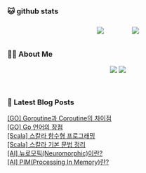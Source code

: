 
###  🐱 github stats  

<div id="main" align="center">
    <img src="https://github-readme-stats.vercel.app/api?username=peterica&count_private=true&show_icons=true&theme=radical"
        style="height: auto; margin-left: 20px; margin-right: 20px; padding: 10px;"/>
    <img src="https://github-readme-stats.vercel.app/api/top-langs/?username=peterica&layout=compact"   
        style="height: auto; margin-left: 20px; margin-right: 20px; padding: 10px;"/>
</div>

###  💁‍♀️ About Me  
<p align="center">
    <a href="https://peterica.tistory.com/"><img src="https://img.shields.io/badge/Blog-FF5722?style=flat-square&logo=Blogger&logoColor=white"/></a>
    <a href="mailto:ilovefran.ofm@gmail.com"><img src="https://img.shields.io/badge/Gmail-d14836?style=flat-square&logo=Gmail&logoColor=white&link=ilovefran.ofm@gmail.com"/></a>
</p>

<br>

### 📕 Latest Blog Posts   

<a href ="https://peterica.tistory.com/775"> [GO] Goroutine과 Coroutine의 차이점 </a> <br>
<a href ="https://peterica.tistory.com/774"> [GO] Go 언어의 장점 </a> <br>
<a href ="https://peterica.tistory.com/773"> [Scala] 스칼라 함수형 프로그래밍 </a> <br>
<a href ="https://peterica.tistory.com/772"> [Scala] 스칼라 기본 문법 정리 </a> <br>
<a href ="https://peterica.tistory.com/766"> [AI] 뉴로모픽(Neuromorphic)이란? </a> <br>
<a href ="https://peterica.tistory.com/767"> [AI] PIM(Processing In Memory)란? </a> <br>
